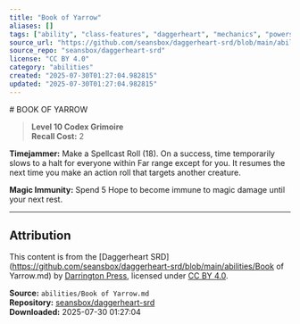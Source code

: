 ```yaml
---
title: "Book of Yarrow"
aliases: []
tags: ["ability", "class-features", "daggerheart", "mechanics", "powers", "reference", "srd", "ttrpg"]
source_url: "https://github.com/seansbox/daggerheart-srd/blob/main/abilities/Book of Yarrow.md"
source_repo: "seansbox/daggerheart-srd"
license: "CC BY 4.0"
category: "abilities"
created: "2025-07-30T01:27:04.982815"
updated: "2025-07-30T01:27:04.982815"
---
```


﻿# BOOK OF YARROW

> **Level 10 Codex Grimoire**  
> **Recall Cost:** 2

**Timejammer:** Make a Spellcast Roll (18). On a success, time temporarily slows to a halt for everyone within Far range except for you. It resumes the next time you make an action roll that targets another creature.

**Magic Immunity:** Spend 5 Hope to become immune to magic damage until your next rest.

---

## Attribution

This content is from the [Daggerheart SRD](https://github.com/seansbox/daggerheart-srd/blob/main/abilities/Book of Yarrow.md) by [Darrington Press](https://darringtonpress.com/), licensed under [CC BY 4.0](https://creativecommons.org/licenses/by/4.0/).

**Source:** `abilities/Book of Yarrow.md`  
**Repository:** [seansbox/daggerheart-srd](https://github.com/seansbox/daggerheart-srd)  
**Downloaded:** 2025-07-30 01:27:04

